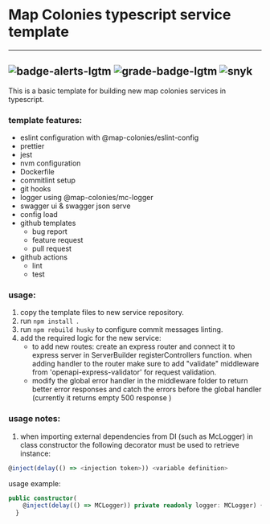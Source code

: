 # Map Colonies typescript service template

----------------------------------
![badge-alerts-lgtm](https://img.shields.io/lgtm/alerts/github/MapColonies/ts-server-boilerplate?style=for-the-badge)
![grade-badge-lgtm](https://img.shields.io/lgtm/grade/javascript/github/MapColonies/ts-server-boilerplate?style=for-the-badge)
![snyk](https://img.shields.io/snyk/vulnerabilities/github/MapColonies/ts-server-boilerplate?style=for-the-badge)
----------------------------------

This is a basic template for building new map colonies services in typescript.

### template features:
- eslint configuration with @map-colonies/eslint-config
- prettier
- jest
- nvm configuration
- Dockerfile
- commitlint setup
- git hooks
- logger using @map-colonies/mc-logger
- swagger ui & swagger json serve
- config load
- github templates
  - bug report
  - feature request
  - pull request
- github actions
  - lint
  - test

### usage:

1. copy the template files to new service repository.
1. run `npm install `.
1. run `npm rebuild husky` to configure commit messages linting.
1. add the required logic for the new service:
   - to add new routes: create an express router and connect it to express server in ServerBuilder registerControllers function. when adding handler to the router make sure to add "validate" middleware from 'openapi-express-validator' for request validation.
   - modify the global error handler in the middleware folder to return better error responses and catch the errors before the global handler (currently it returns empty 500 response )

### usage notes:

1. when importing external dependencies from DI (such as McLogger) in class constructor the following decorator must be used to retrieve instance:

```typescript
@inject(delay(() => <injection token>)) <variable definition>
```

usage example:

```typescript
public constructor(
    @inject(delay(() => MCLogger)) private readonly logger: MCLogger) {
  }
```

